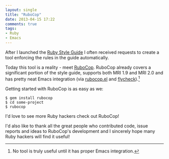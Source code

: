 ```yaml
---
layout: single
title: "RuboCop"
date: 2013-04-15 17:22
comments: true
tags:
- Ruby
- Emacs
---
```


After I launched the
[Ruby Style Guide](https://github.com/rubocop-hq/ruby-style-guide) I
often received requests to create a tool enforcing the rules in the guide
automatically.

Today this tool is a reality - meet
[RuboCop](https://github.com/rubocop-hq/rubocop). RuboCop already covers
a significant portion of the style guide, supports both MRI 1.9 and MRI 2.0
and has pretty neat Emacs integration (via
[rubocop.el](https://github.com/rubocop-hq/rubocop-emacs) and
[flycheck](https://github.com/lunaryorn/flycheck)).[^1]

Getting started with RuboCop is as easy as we:

``` shell
$ gem install rubocop
$ cd some-project
$ rubocop
```

I'd love to see more Ruby hackers check out RuboCop!

I'd also like to thank all the great people who contributed code, issue
reports and ideas to RuboCop's development and I sincerely hope many
Ruby hackers will find it useful!

[^1]: No tool is truly useful until it has proper Emacs integration.
